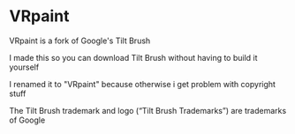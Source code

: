 # VRpaint

VRpaint is a fork of Google's Tilt Brush

I made this so you can download Tilt Brush without having to build it yourself

I renamed it to "VRpaint" because otherwise i get problem with copyright stuff

The Tilt Brush trademark and logo (“Tilt Brush Trademarks”) are trademarks of
Google
